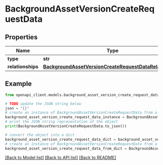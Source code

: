 # BackgroundAssetVersionCreateRequestData


## Properties

Name | Type | Description | Notes
------------ | ------------- | ------------- | -------------
**type** | **str** |  | 
**relationships** | [**BackgroundAssetVersionCreateRequestDataRelationships**](BackgroundAssetVersionCreateRequestDataRelationships.md) |  | 

## Example

```python
from openapi_client.models.background_asset_version_create_request_data import BackgroundAssetVersionCreateRequestData

# TODO update the JSON string below
json = "{}"
# create an instance of BackgroundAssetVersionCreateRequestData from a JSON string
background_asset_version_create_request_data_instance = BackgroundAssetVersionCreateRequestData.from_json(json)
# print the JSON string representation of the object
print(BackgroundAssetVersionCreateRequestData.to_json())

# convert the object into a dict
background_asset_version_create_request_data_dict = background_asset_version_create_request_data_instance.to_dict()
# create an instance of BackgroundAssetVersionCreateRequestData from a dict
background_asset_version_create_request_data_from_dict = BackgroundAssetVersionCreateRequestData.from_dict(background_asset_version_create_request_data_dict)
```
[[Back to Model list]](../README.md#documentation-for-models) [[Back to API list]](../README.md#documentation-for-api-endpoints) [[Back to README]](../README.md)


